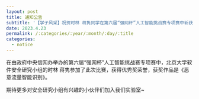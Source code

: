 ```yaml
---
layout: post
title: 通知公告
subtitle: '【学子风采】祝贺时林 蒋隽同学在第六届“强网杯”人工智能挑战赛专项赛中斩获优秀奖！'
date: 2023.4.23
permalink: /:categories/:year/:month/:day/:title
categories:
  - notice
---
```


在由政府中央信网办举办的第六届“强网杯”人工智能挑战赛专项赛中，北京大学软件安全研究小组的时林 蒋隽参加了此次比赛，获得优秀奖荣誉，获奖作品是《恶意流量智能识别》。

期待更多对安全研究小组有兴趣的小伙伴们加入我们实验室~
